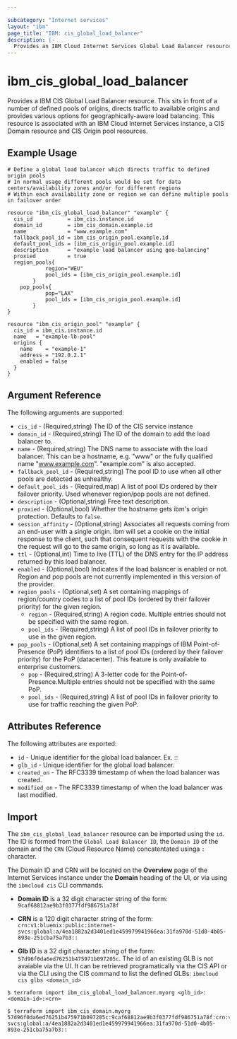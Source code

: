 ```yaml
---

subcategory: "Internet services"
layout: "ibm"
page_title: "IBM: cis_global_load_balancer"
description: |-
  Provides an IBM Cloud Internet Services Global Load Balancer resource.
---
```


# ibm_cis_global_load_balancer

Provides a IBM CIS Global Load Balancer resource. This sits in front of a number of defined pools of origins, directs traffic to available origins and provides various options for geographically-aware load balancing. This resource is associated with an IBM Cloud Internet Services instance, a CIS Domain resource and CIS Origin pool resources.

## Example Usage

```hcl
# Define a global load balancer which directs traffic to defined origin pools
# In normal usage different pools would be set for data centers/availability zones and/or for different regions
# Within each availability zone or region we can define multiple pools in failover order

resource "ibm_cis_global_load_balancer" "example" {
  cis_id           = ibm_cis.instance.id
  domain_id        = ibm_cis_domain.example.id
  name             = "www.example.com"
  fallback_pool_id = ibm_cis_origin_pool.example.id
  default_pool_ids = [ibm_cis_origin_pool.example.id]
  description      = "example load balancer using geo-balancing"
  proxied          = true
  region_pools{
			region="WEU"
			pool_ids = [ibm_cis_origin_pool.example.id]
		}
	pop_pools{
			pop="LAX"
			pool_ids = [ibm_cis_origin_pool.example.id]
		}
}

resource "ibm_cis_origin_pool" "example" {
  cis_id = ibm_cis.instance.id
  name   = "example-lb-pool"
  origins {
    name    = "example-1"
    address = "192.0.2.1"
    enabled = false
  }
}
```

## Argument Reference

The following arguments are supported:

- `cis_id` - (Required,string) The ID of the CIS service instance
- `domain_id` - (Required,string) The ID of the domain to add the load balancer to.
- `name` - (Required,string) The DNS name to associate with the load balancer. This can be a hostname, e.g. "www" or the fully qualified name "www.example.com". "example.com" is also accepted.
- `fallback_pool_id` - (Required,string) The pool ID to use when all other pools are detected as unhealthy.
- `default_pool_ids` - (Required,map) A list of pool IDs ordered by their failover priority. Used whenever region/pop pools are not defined.
- `description` - (Optional,string) Free text description.
- `proxied` - (Optional,bool) Whether the hostname gets ibm's origin protection. Defaults to `false`.
- `session_affinity` - (Optional,string) Associates all requests coming from an end-user with a single origin. ibm will set a cookie on the initial response to the client, such that consequent requests with the cookie in the request will go to the same origin, so long as it is available.
- `ttl` - (Optional,int) Time to live (TTL) of the DNS entry for the IP address returned by this load balancer.
- `enabled` - (Optional,bool) Indicates if the load balancer is enabled or not.
  Region and pop pools are not currently implemented in this version of the provider.
- `region_pools` - (Optional,set) A set containing mappings of region/country codes to a list of pool IDs (ordered by their failover priority) for the given region.
  - `region` - (Required,string) A region code. Multiple entries should not be specified with the same region.
  - `pool_ids` - (Required,string) A list of pool IDs in failover priority to use in the given region.
- `pop_pools` - (Optional,set) A set containing mappings of IBM Point-of-Presence (PoP) identifiers to a list of pool IDs (ordered by their failover priority) for the PoP (datacenter). This feature is only available to enterprise customers.
  - `pop` - (Required,string) A 3-letter code for the Point-of-Presence.Multiple entries should not be specified with the same PoP.
  - `pool_ids` - (Required,string) A list of pool IDs in failover priority to use for traffic reaching the given PoP.

## Attributes Reference

The following attributes are exported:

- `id` - Unique identifier for the global load balancer. Ex. <unique-id>:<domain-id>:<crn>
- `glb_id` - Unique identifier for the global load balancer.
- `created_on` - The RFC3339 timestamp of when the load balancer was created.
- `modified_on` - The RFC3339 timestamp of when the load balancer was last modified.

## Import

The `ibm_cis_global_load_balancer` resource can be imported using the `id`. The ID is formed from the `Global Load Balancer ID`, the `Domain ID` of the domain and the `CRN` (Cloud Resource Name) concatentated usinga `:` character.

The Domain ID and CRN will be located on the **Overview** page of the Internet Services instance under the **Domain** heading of the UI, or via using the `ibmcloud cis` CLI commands.

- **Domain ID** is a 32 digit character string of the form: `9caf68812ae9b3f0377fdf986751a78f`

- **CRN** is a 120 digit character string of the form: `crn:v1:bluemix:public:internet-svcs:global:a/4ea1882a2d3401ed1e459979941966ea:31fa970d-51d0-4b05-893e-251cba75a7b3::`

- **Glb ID** is a 32 digit character string of the form: `57d96f0da6ed76251b475971b097205c`. The id of an existing GLB is not avaiable via the UI. It can be retrieved programatically via the CIS API or via the CLI using the CIS command to list the defined GLBs: `ibmcloud cis glbs <domain_id>`

```
$ terraform import ibm_cis_global_load_balancer.myorg <glb_id>:<domain-id>:<crn>

$ terraform import ibm_cis_domain.myorg  57d96f0da6ed76251b475971b097205c:9caf68812ae9b3f0377fdf986751a78f:crn:v1:bluemix:public:internet-svcs:global:a/4ea1882a2d3401ed1e459979941966ea:31fa970d-51d0-4b05-893e-251cba75a7b3::
```
